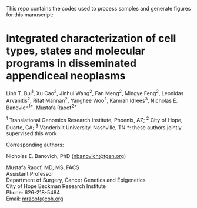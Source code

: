 This repo contains the codes used to process samples and generate figures for this manuscript:

# Integrated characterization of cell types, states and molecular programs in disseminated appendiceal neoplasms

Linh T. Bui<sup>1</sup>, Xu Cao<sup>2</sup>, Jinhui Wang<sup>2</sup>, Fan Meng<sup>2</sup>, Mingye Feng<sup>2</sup>, Leonidas Arvanitis<sup>2</sup>, Rifat Mannan<sup>2</sup>, Yanghee Woo<sup>2</sup>, Kamran Idrees<sup>3</sup>, Nicholas E. Banovich<sup>1*</sup>, Mustafa Raoof<sup>2*</sup>

<sup>1</sup> Translational Genomics Research Institute, Phoenix, AZ; <sup>2</sup> City of Hope, Duarte, CA; <sup>3</sup> Vanderbilt University, Nashville, TN
*: these authors jointly supervised this work

Corresponding authors: 

Nicholas E. Banovich, PhD
(nbanovich@tgen.org) 

Mustafa Raoof, MD, MS, FACS  
Assistant Professor  
Department of Surgery, Cancer Genetics and Epigenetics  
City of Hope Beckman Research Institute  
Phone: 626-218-5484  
Email: mraoof@coh.org  


